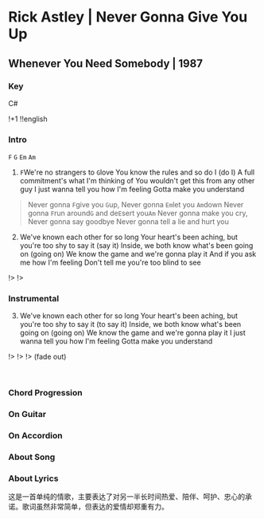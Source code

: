 # Rick Astley | Never Gonna Give You Up
## Whenever You Need Somebody | 1987

### Key
C#
&nbsp;

!+1
!!english


### Intro
`F` `G` `Em` `Am`

1. `F`We're no strangers to `G`love
You know the rules and so do I (do I)
A full commitment's what I'm thinking of
You wouldn't get this from any other guy
I just wanna tell you how I'm feeling
Gotta make you understand

> Never gonna `F`give you `G`up, Never gonna `Em`let you `Am`down
> Never gonna `F`run around`G` and de`E`sert you`Am`
> Never gonna make you cry, Never gonna say goodbye
> Never gonna tell a lie and hurt you


2. We've known each other for so long
Your heart's been aching, but you're too shy to say it (say it)
Inside, we both know what's been going on (going on)
We know the game and we're gonna play it
And if you ask me how I'm feeling
Don't tell me you're too blind to see

!>
!>

### Instrumental

3. We've known each other for so long
Your heart's been aching, but you're too shy to say it (to say it)
Inside, we both know what's been going on (going on)
We know the game and we're gonna play it
I just wanna tell you how I'm feeling
Gotta make you understand

!>
!>
!>
(fade out)


&nbsp;&nbsp;

### Chord Progression


### On Guitar


### On Accordion


### About Song


### About Lyrics
这是一首单纯的情歌，主要表达了对另一半长时间热爱、陪伴、呵护、忠心的承诺。歌词虽然非常简单，但表达的爱情却郑重有力。